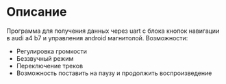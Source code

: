 # Описание

Программа для получения данных через uart с блока кнопок навигации в audi a4 b7 и управления android магнитолой. Возможности:
- Регулировка громкости
- Беззвучный режим
- Переключение треков
- Возможность поставить на паузу и продолжить воспроизведение